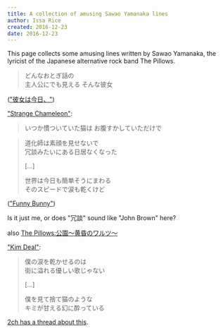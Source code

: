 ```yaml
---
title: A collection of amusing Sawao Yamanaka lines
author: Issa Rice
created: 2016-12-23
date: 2016-12-23
---
```


This page collects some amusing lines written by Sawao Yamanaka, the lyricist
of the Japanese alternative rock band The Pillows.

> どんなおとぎ話の \
> 主人公にでも見える そんな彼女

(["彼女は今日、"](http://j-lyric.net/artist/a0006c3/l00bad3.html))

["Strange Chameleon"](http://j-lyric.net/artist/a0006c3/l004476.html):

> いつか慣ついていた猫は お腹すかしていただけで

> 道化師は素顔を見せないで \
> 冗談みたいにある日居なくなった
>
> \[...\]
>
> 世界は今日も簡単そうにまわる \
> そのスピードで涙も乾くけど

(["Funny Bunny"](http://j-lyric.net/artist/a0006c3/l004473.html))

Is it just me, or does "冗談" sound like "John Brown" here?

also [The Pillows:公園～黄昏のワルツ～](http://lyrics.wikia.com/wiki/The_Pillows:%E5%85%AC%E5%9C%92%EF%BD%9E%E9%BB%84%E6%98%8F%E3%81%AE%E3%83%AF%E3%83%AB%E3%83%84%EF%BD%9E)

["Kim Deal"](http://j-lyric.net/artist/a0006c3/l00e620.html):

> 僕の涙を乾かせるのは \
> 街に溢れる優しい歌じゃない
>
> \[...\]
>
> 僕を見て捨て猫のような \
> キミが甘える幻に酔っている

[2ch has a thread about this](http://book3.2ch.net/test/read.cgi/poem/1106403451/).
